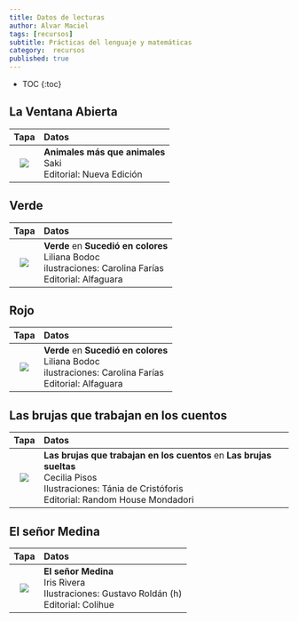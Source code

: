 ```yaml
---
title: Datos de lecturas
author: Alvar Maciel
tags: [recursos]
subtitle: Prácticas del lenguaje y matemáticas
category:  recursos
published: true
---
```

* TOC
{:toc}


## La Ventana Abierta

|Tapa|Datos|
|:--:|:--|
|![]({{site.baseurl}}/img/libros/saki1.jpg)|**Animales más que animales** <br/> Saki<br/>Editorial: Nueva Edición<br/>|


## Verde

|Tapa|Datos|
|:--:|:--|
|![]({{site.baseurl}}/img/libros/sucedio.jpg)|**Verde** en **Sucedió en colores**<br/>Liliana Bodoc<br/>ilustraciones: Carolina Farías<br/>Editorial: Alfaguara|


## Rojo

|Tapa|Datos|
|:--:|:--|
|![]({{site.baseurl}}/img/libros/sucedio.jpg)|**Verde** en **Sucedió en colores**<br/>Liliana Bodoc<br/>ilustraciones: Carolina Farías<br/>Editorial: Alfaguara|

## Las brujas que trabajan en los cuentos

|Tapa|Datos|
|:--:|:--|
|![]({{site.baseurl}}/img/libros/brujas.jpg)|**Las brujas que trabajan en los cuentos** en **Las brujas sueltas**<br>Cecilia Pisos<br>Ilustraciones: Tánia de Cristóforis<br>Editorial: Random House Mondadori|

## El señor Medina

|Tapa|Datos|
|:--:|:--|
|![]({{site.baseurl}}/img/libros/medina.jpg)|**El señor Medina**<br>Iris Rivera<br>Ilustraciones: Gustavo Roldán (h)<br>Editorial: Colihue|
